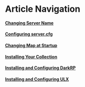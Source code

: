 

# Article Navigation

#### <GmodLogo>[Changing Server Name](/games/gmod/server-name)</GmodLogo>

#### <GmodLogo>[Configuring server.cfg](/games/gmod/server-cfg)</GmodLogo>

#### <GmodLogo>[Changing Map at Startup](/games/gmod/map)</GmodLogo>

#### <GmodLogo>[Installing Your Collection](/games/gmod/workshop)</GmodLogo>

#### <GmodLogo>[Installing and Configuring DarkRP](/games/gmod/darkrp)</GmodLogo>

#### <GmodLogo>[Installing and Configuring ULX](/games/gmod/ulx)</GmodLogo>
